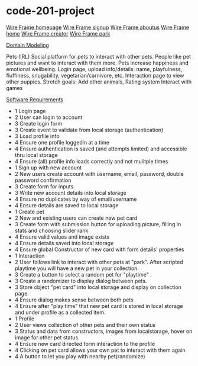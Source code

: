 # code-201-project

[Wire Frame homepage](https://github.com/Alex2Pena/code-201-project/blob/staging/img/Collection.png)
[Wire Frame signup](https://github.com/Alex2Pena/code-201-project/blob/staging/img/Sign%20Up.png)
[Wire Frame aboutus](https://github.com/Alex2Pena/code-201-project/blob/staging/img/About%20Us.png)
[Wire Frame home](img/https://github.com/Alex2Pena/code-201-project/blob/staging/img/Home%20Page.png)
[Wire Frame creator](https://github.com/Alex2Pena/code-201-project/blob/staging/img/Create%20Pet.png)
[Wire Frame park](https://github.com/Alex2Pena/code-201-project/blob/staging/img/Interaction%20Page.png)

[Domain Modeling](https://github.com/Alex2Pena/code-201-project/blob/staging/img/domain%20model.png)

Pets (IRL)
Social platform for pets to interact with other pets.
People like pet pictures and want to interact with them more. Pets increase happiness and emotional wellbeing.
Login page, upload info/details: name, playfulness, fluffiness, snugability, vegetarian/carnivore, etc.
Interaction page to view other puppies.
Stretch goals:
Add other animals,
Rating system
Interact with games

[Software Requirements](https://github.com/Alex2Pena/code-201-project/blob/staging/img/Software%20Requirements.pdf)

- 1 Login page
- 2 User can login to account
- 3 Create login form
- 3 Create event to validate from local storage (authentication)
- 3 Load profile info
- 4 Ensure one profile loggedin at a time
- 4 Ensure authentication is saved (and attempts limited) and accessible thru local storage
- 4 Ensure (all) profile info loads correctly and not mulitple times
- 1 Sign up with new account
- 2 New users create account with username, email, password, double password confirmation
- 3 Create form for inputs
- 3 Write new account details into local storage
- 4 Ensure no duplicates by way of email/username
- 4 Ensure details are saved to local storage
- 1 Create pet
- 2 New and existing users can create new pet card
- 3 Create form with submission button for uploading picture, filling in stats and choosing slider rank
- 4 Ensure valid values and image exists
- 4 Ensure details saved into local storage
- 4 Ensure global Constructor of new card with form details' properties
- 1 Interaction
- 2 User follows link to interact with other pets at "park". After scripted playtime you will have a new pet in your collection.
- 3 Create a button to select a random pet for "playtime" .
- 3 Create a randomizer to display dialog between pets.
- 3 Store object "pet card" into local storage and display on collection page.
- 4 Ensure dialog makes sense between both pets
- 4 Ensure after "play time" that new pet card is stored in local storage and under profile as a collected item.
- 1 Profile
- 2 User views collection of other pets and their own status
- 3 Status and data from constructors, images from localstorage, hover on image for other pet status
- 4 Ensure new card directed form interaction to the profile
- 4 Clicking on pet card allows your own pet to interact with them again
- 4 A button to let you play with nearby pet(randomize)
